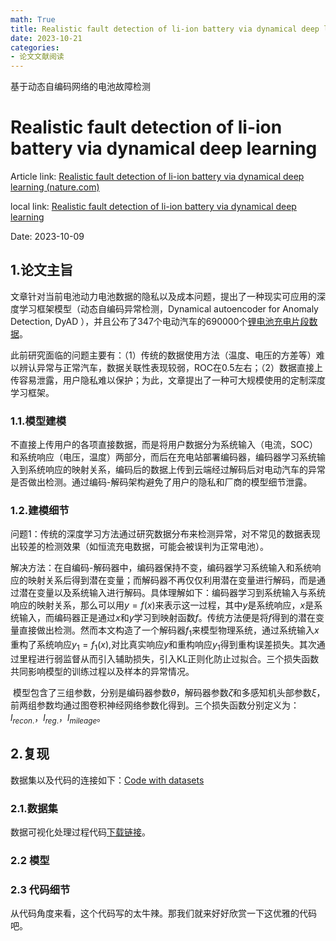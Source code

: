 ```yaml
---
math: True
title: Realistic fault detection of li-ion battery via dynamical deep learning
date: 2023-10-21
categories:
- 论文文献阅读
---
```


基于动态自编码网络的电池故障检测

<!-- more -->

# Realistic fault detection of li-ion battery via dynamical deep learning

Article link: [Realistic fault detection of li-ion battery via dynamical deep learning (nature.com)](https://www.nature.com/articles/s41467-023-41226-5.pdf)

local link: [Realistic fault detection of li-ion battery via dynamical deep learning](/downloads/2023-10-09_Realistic-fault-detection-of-li-ion-battery-via-dynamical-deep-learning.pdf)

Date: 2023-10-09

## 1.论文主旨

​	文章针对当前电池动力电池数据的隐私以及成本问题，提出了一种现实可应用的深度学习框架模型（动态自编码异常检测，Dynamical autoencoder for Anomaly Detection, DyAD ），并且公布了347个电动汽车的690000个[锂电池充电片段数据](https://figshare.com/articles/dataset/Realistic_fault_detection_of_Li-ion_battery_via_dynamical_deep_learning_approach/23659323)。

​	此前研究面临的问题主要有：（1）传统的数据使用方法（温度、电压的方差等）难以辨认异常与正常汽车，数据关联性表现较弱，ROC在0.5左右；（2）数据直接上传容易泄露，用户隐私难以保护；为此，文章提出了一种可大规模使用的定制深度学习框架。

### 1.1.模型建模

​	不直接上传用户的各项直接数据，而是将用户数据分为系统输入（电流，SOC）和系统响应（电压，温度）两部分，而后在充电站部署编码器，编码器学习系统输入到系统响应的映射关系，编码后的数据上传到云端经过解码后对电动汽车的异常是否做出检测。通过编码-解码架构避免了用户的隐私和厂商的模型细节泄露。

### 1.2.建模细节

​	问题1：传统的深度学习方法通过研究数据分布来检测异常，对不常见的数据表现出较差的检测效果（如恒流充电数据，可能会被误判为正常电池）。

​	解决方法：在自编码-解码器中，编码器保持不变，编码器学习系统输入和系统响应的映射关系后得到潜在变量；而解码器不再仅仅利用潜在变量进行解码，而是通过潜在变量以及系统输入进行解码。具体理解如下：编码器学习到系统输入与系统响应的映射关系，那么可以用$y=f(x)$来表示这一过程，其中$y$是系统响应，$x$是系统输入，而编码器正是通过$x$和$y$学习到映射函数$f$。传统方法便是将$f$得到的潜在变量直接做出检测。然而本文构造了一个解码器$f_1$来模型物理系统，通过系统输入$x$重构了系统响应$y_1=f_1(x)$,对比真实响应$y$和重构响应$y_1$得到重构误差损失。其次通过里程进行弱监督从而引入辅助损失，引入KL正则化防止过拟合。三个损失函数共同影响模型的训练过程以及样本的异常情况。

​	模型包含了三组参数，分别是编码器参数$\theta$，解码器参数$\zeta$和多感知机头部参数$\xi$，前两组参数均通过图卷积神经网络参数化得到。三个损失函数分别定义为：$l_{recon.}$，$l_{reg.}$，$l_{mileage}$。



## 2.复现

数据集以及代码的连接如下：[Code with datasets](https://disk.pku.edu.cn/#/link/37D733DF405D8D7998B8F57E4487515A)

### 2.1.数据集

数据可视化处理过程代码[下载链接](/downloads/Code_2023-10-09_data-visualization.zip)。



### 2.2 模型





### 2.3 代码细节

从代码角度来看，这个代码写的太牛辣。那我们就来好好欣赏一下这优雅的代码吧。





